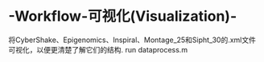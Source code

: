 # -Workflow-可视化(Visualization)-
将CyberShake、Epigenomics、Inspiral、Montage_25和Sipht_30的.xml文件可视化，以便更清楚了解它们的结构.
run dataprocess.m

